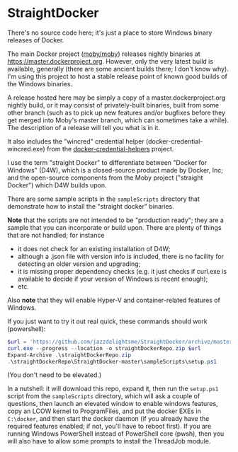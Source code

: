 ﻿# StraightDocker

There's no source code here; it's just a place to store Windows binary releases of Docker.

The main Docker project ([moby/moby](https://github.com/moby/moby)) releases nightly
binaries at https://master.dockerproject.org. However, only the very latest build is
available, generally (there are some ancient builds there; I don't know why). I'm using
this project to host a stable release point of known good builds of the Windows binaries.

A release hosted here may be simply a copy of a master.dockerproject.org nightly build, or
it may consist of privately-built binaries, built from some other branch (such as to pick
up new features and/or bugfixes before they get merged into Moby's master branch, which
can sometimes take a while). The description of a release will tell you what is in it.

It also includes the "wincred" credential helper (docker-credential-wincred.exe) from the
[docker-credential-helpers](https://github.com/docker/docker-credential-helpers) project.

I use the term "straight Docker" to differentiate between "Docker for Windows" (D4W),
which is a closed-source product made by Docker, Inc; and the open-source components from
the Moby project ("straight Docker") which D4W builds upon.

There are some sample scripts in the `sampleScripts` directory that demonstrate how to
install the "straight docker" binaries.

**Note** that the scripts are not intended to be "production ready"; they are a sample
that you can incorporate or build upon. There are plenty of things that are not handled;
for instance
 * it does not check for an existing installation of D4W;
 * although a .json file with version info is included, there is no facility for detecting
   an older version and upgrading;
 * it is missing proper dependency checks (e.g. it just checks if curl.exe is available to
   decide if your version of Windows is recent enough);
 * etc.

Also **note** that they will enable Hyper-V and container-related features of Windows.

If you just want to try it out real quick, these commands should work (powershell):

```powershell
$url = 'https://github.com/jazzdelightsme/StraightDocker/archive/master.zip'
curl.exe --progress --location -o straightDockerRepo.zip $url
Expand-Archive .\straightDockerRepo.zip
.\straightDockerRepo\StraightDocker-master\sampleScripts\setup.ps1
```

(You don't need to be elevated.)

In a nutshell: it will download this repo, expand it, then run the `setup.ps1` script from
the `sampleScripts` directory, which will ask a couple of questions, then launch an
elevated window to enable windows features, copy an LCOW kernel to ProgramFiles, and put
the docker EXEs in `C:\docker`, and then start the docker daemon (if you already have the
required features enabled; if not, you'll have to reboot first). If you are running
Windows PowerShell instead of PowerShell core (pwsh), then you will also have to allow
some prompts to install the ThreadJob module.

